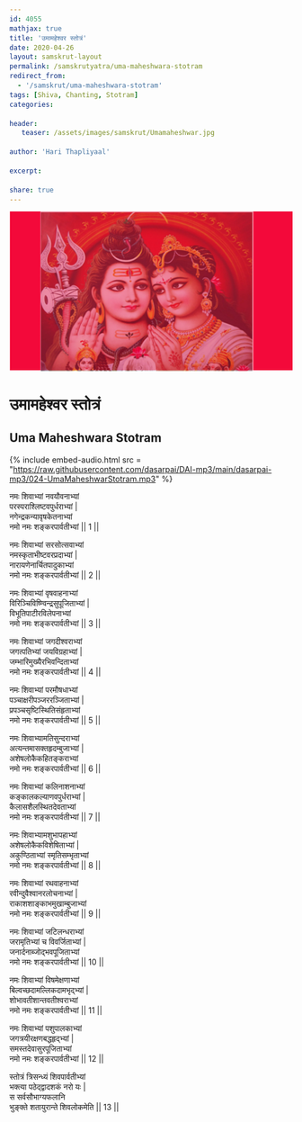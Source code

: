 ```yaml
---    
id: 4055    
mathjax: true    
title: 'उमामहेश्वर स्तोत्रं'    
date: 2020-04-26    
layout: samskrut-layout 
permalink: /samskrutyatra/uma-maheshwara-stotram
redirect_from: 
  - '/samskrut/uma-maheshwara-stotram'
tags: [Shiva, Chanting, Stotram]    
categories:    
    
header:    
   teaser: /assets/images/samskrut/Umamaheshwar.jpg    
    
author: 'Hari Thapliyaal'    
    
excerpt:    
    
share: true    
---    
```

    
![](/assets/images/samskrut/Umamaheshwar.jpg)    
    
# उमामहेश्वर स्तोत्रं     
## Uma Maheshwara Stotram    
    
{% include embed-audio.html src = "https://raw.githubusercontent.com/dasarpai/DAI-mp3/main/dasarpai-mp3/024-UmaMaheshwarStotram.mp3" %}     
    
    
    
नमः शिवाभ्यां नवयौवनाभ्यां    
परस्पराश्लिष्टवपुर्धराभ्यां |    
नगेन्द्रकन्यावृषकेतनाभ्यां    
नमो नमः शङ्करपार्वतीभ्यां || 1 ||    
    
नमः शिवाभ्यां सरसोत्सवाभ्यां    
नमस्कृताभीष्टवरप्रदाभ्यां |    
नारायणेनार्चितपादुकाभ्यां    
नमो नमः शङ्करपार्वतीभ्यां || 2 ||    
    
नमः शिवाभ्यां वृषवाहनाभ्यां    
विरिञ्चिविष्ण्विन्द्रसुपूजिताभ्यां |    
विभूतिपाटीरविलेपनाभ्यां    
नमो नमः शङ्करपार्वतीभ्यां || 3 ||    
    
नमः शिवाभ्यां जगदीश्वराभ्यां    
जगत्पतिभ्यां जयविग्रहाभ्यां |    
जम्भारिमुख्यैरभिवन्दिताभ्यां    
नमो नमः शङ्करपार्वतीभ्यां || 4 ||    
    
नमः शिवाभ्यां परमौषधाभ्यां    
पञ्चाक्षरीपञ्जररञ्जिताभ्यां |    
प्रपञ्चसृष्टिस्थितिसंहृताभ्यां    
नमो नमः शङ्करपार्वतीभ्यां || 5 ||    
    
नमः शिवाभ्यामतिसुन्दराभ्यां    
अत्यन्तमासक्तहृदम्बुजाभ्यां |    
अशेषलोकैकहितङ्कराभ्यां    
नमो नमः शङ्करपार्वतीभ्यां || 6 ||    
    
नमः शिवाभ्यां कलिनाशनाभ्यां    
कङ्कालकल्याणवपुर्धराभ्यां |    
कैलासशैलस्थितदेवताभ्यां    
नमो नमः शङ्करपार्वतीभ्यां || 7 ||    
    
नमः शिवाभ्यामशुभापहाभ्यां    
अशेषलोकैकविशेषिताभ्यां |    
अकुण्ठिताभ्यां स्मृतिसम्भृताभ्यां    
नमो नमः शङ्करपार्वतीभ्यां || 8 ||    
    
नमः शिवाभ्यां रथवाहनाभ्यां    
रवीन्दुवैश्वानरलोचनाभ्यां |    
राकाशशाङ्काभमुखाम्बुजाभ्यां    
नमो नमः शङ्करपार्वतीभ्यां || 9 ||    
    
नमः शिवाभ्यां जटिलन्धराभ्यां    
जरामृतिभ्यां च विवर्जिताभ्यां |    
जनार्दनाब्जोद्भवपूजिताभ्यां    
नमो नमः शङ्करपार्वतीभ्यां || 10 ||    
    
नमः शिवाभ्यां विषमेक्षणाभ्यां    
बिल्वच्छदामल्लिकदामभृद्भ्यां |    
शोभावतीशान्तवतीश्वराभ्यां    
नमो नमः शङ्करपार्वतीभ्यां || 11 ||    
    
नमः शिवाभ्यां पशुपालकाभ्यां    
जगत्रयीरक्षणबद्धहृद्भ्यां |    
समस्तदेवासुरपूजिताभ्यां    
नमो नमः शङ्करपार्वतीभ्यां || 12 ||    
    
स्तोत्रं त्रिसन्ध्यं शिवपार्वतीभ्यां    
भक्त्या पठेद्द्वादशकं नरो यः |    
स सर्वसौभाग्यफलानि    
भुङ्क्ते शतायुरान्ते शिवलोकमेति || 13 ||    
    
